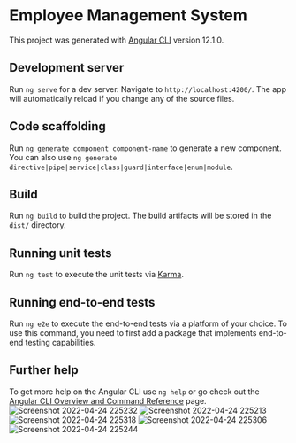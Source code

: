# Employee Management System

This project was generated with [Angular CLI](https://github.com/angular/angular-cli) version 12.1.0.

## Development server

Run `ng serve` for a dev server. Navigate to `http://localhost:4200/`. The app will automatically reload if you change any of the source files.

## Code scaffolding

Run `ng generate component component-name` to generate a new component. You can also use `ng generate directive|pipe|service|class|guard|interface|enum|module`.

## Build

Run `ng build` to build the project. The build artifacts will be stored in the `dist/` directory.

## Running unit tests

Run `ng test` to execute the unit tests via [Karma](https://karma-runner.github.io).

## Running end-to-end tests

Run `ng e2e` to execute the end-to-end tests via a platform of your choice. To use this command, you need to first add a package that implements end-to-end testing capabilities.

## Further help

To get more help on the Angular CLI use `ng help` or go check out the [Angular CLI Overview and Command Reference](https://angular.io/cli) page.
![Screenshot 2022-04-24 225232](https://user-images.githubusercontent.com/48932230/165205229-86b22f89-1d51-4a2c-a343-a24a8cce284d.png)
![Screenshot 2022-04-24 225213](https://user-images.githubusercontent.com/48932230/165205225-e310189c-8f72-4f67-9517-bc33a480a145.png)
![Screenshot 2022-04-24 225318](https://user-images.githubusercontent.com/48932230/165205221-abcbbc30-c96d-4d63-86fd-2273be280d55.png)
![Screenshot 2022-04-24 225306](https://user-images.githubusercontent.com/48932230/165205219-66d4561d-f248-42ce-b3bd-34434e4d6921.png)
![Screenshot 2022-04-24 225244](https://user-images.githubusercontent.com/48932230/165205212-8cdde319-9b8f-4d0e-95d5-7ecf65e0d8ff.png)
